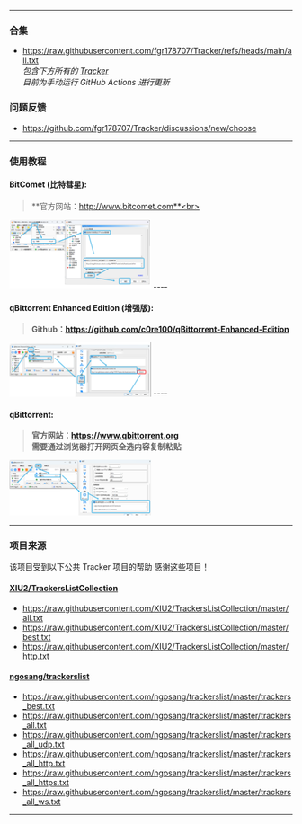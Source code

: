 ****

### 合集 
* https://raw.githubusercontent.com/fgr178707/Tracker/refs/heads/main/all.txt<br>
*包含下方所有的 [Tracker](#项目来源) <br>目前为手动运行 GitHub Actions 进行更新*
### 问题反馈 
* https://github.com/fgr178707/Tracker/discussions/new/choose
----
### 使用教程

#### BitComet (比特彗星):

> **官方网站：http://www.bitcomet.com**<br>
<img src="img/1.png" width="50%">
----

#### qBittorrent Enhanced Edition (增强版):
> **Github：https://github.com/c0re100/qBittorrent-Enhanced-Edition <br>**
<img src="img/2.png" alt="图片出自于 XIU2/TrackersListCollection" width="50%">
----

#### qBittorrent:
> **官方网站：https://www.qbittorrent.org<br>需要通过浏览器打开网页全选内容复制粘贴<br>**
<img src="img/3.png" alt="图片出自于 XIU2/TrackersListCollection"  width="50%">

----

### 项目来源

该项目受到以下公共 Tracker 项目的帮助 感谢这些项目！

#### [XIU2/TrackersListCollection](https://github.com/XIU2/TrackersListCollection)
* https://raw.githubusercontent.com/XIU2/TrackersListCollection/master/all.txt
* https://raw.githubusercontent.com/XIU2/TrackersListCollection/master/best.txt
* https://raw.githubusercontent.com/XIU2/TrackersListCollection/master/http.txt

#### [ngosang/trackerslist](https://github.com/ngosang/trackerslist)
* https://raw.githubusercontent.com/ngosang/trackerslist/master/trackers_best.txt
* https://raw.githubusercontent.com/ngosang/trackerslist/master/trackers_all.txt
* https://raw.githubusercontent.com/ngosang/trackerslist/master/trackers_all_udp.txt
* https://raw.githubusercontent.com/ngosang/trackerslist/master/trackers_all_http.txt
* https://raw.githubusercontent.com/ngosang/trackerslist/master/trackers_all_https.txt
* https://raw.githubusercontent.com/ngosang/trackerslist/master/trackers_all_ws.txt

****
